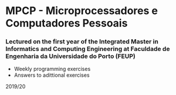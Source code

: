 # MPCP - Microprocessadores e Computadores Pessoais
### Lectured on the first year of the Integrated Master in Informatics and Computing Engineering at Faculdade de Engenharia da Universidade do Porto (FEUP)

* Weekly programming exercises
* Answers to adittional exercises

2019/20
